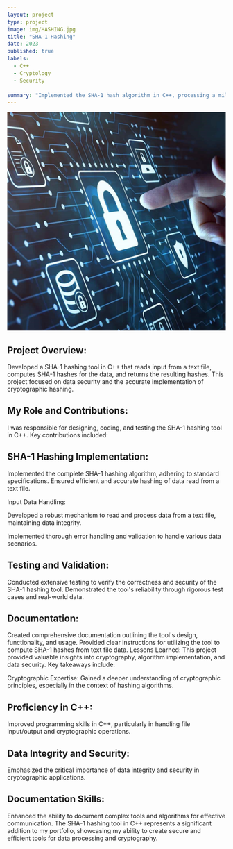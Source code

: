```yaml
---
layout: project
type: project
image: img/HASHING.jpg
title: "SHA-1 Hashing"
date: 2023
published: true
labels:
  - C++
  - Cryptology
  - Security

summary: "Implemented the SHA-1 hash algorithm in C++, processing a million hashes, and emphasizing data security and algorithm integrity for the portfolio project."
---
```

<img src="/img/crypt.jpg" alt="SHA-1 Hashing" />

## Project Overview:
Developed a SHA-1 hashing tool in C++ that reads input from a text file, computes SHA-1 hashes for the data, and returns the resulting hashes. This project focused on data security and the accurate implementation of cryptographic hashing.

## My Role and Contributions:
I was responsible for designing, coding, and testing the SHA-1 hashing tool in C++. Key contributions included:

## SHA-1 Hashing Implementation:

Implemented the complete SHA-1 hashing algorithm, adhering to standard specifications.
Ensured efficient and accurate hashing of data read from a text file.

Input Data Handling:

Developed a robust mechanism to read and process data from a text file, maintaining data integrity.

Implemented thorough error handling and validation to handle various data scenarios.

## Testing and Validation:

Conducted extensive testing to verify the correctness and security of the SHA-1 hashing tool.
Demonstrated the tool's reliability through rigorous test cases and real-world data.
## Documentation:

Created comprehensive documentation outlining the tool's design, functionality, and usage.
Provided clear instructions for utilizing the tool to compute SHA-1 hashes from text file data.
Lessons Learned:
This project provided valuable insights into cryptography, algorithm implementation, and data security. Key takeaways include:

Cryptographic Expertise: Gained a deeper understanding of cryptographic principles, especially in the context of hashing algorithms.

## Proficiency in C++: 
Improved programming skills in C++, particularly in handling file input/output and cryptographic operations.
## Data Integrity and Security:
Emphasized the critical importance of data integrity and security in cryptographic applications.
## Documentation Skills: 
Enhanced the ability to document complex tools and algorithms for effective communication.
The SHA-1 hashing tool in C++ represents a significant addition to my portfolio, showcasing my ability to create secure and efficient tools for data processing and cryptography.
 
